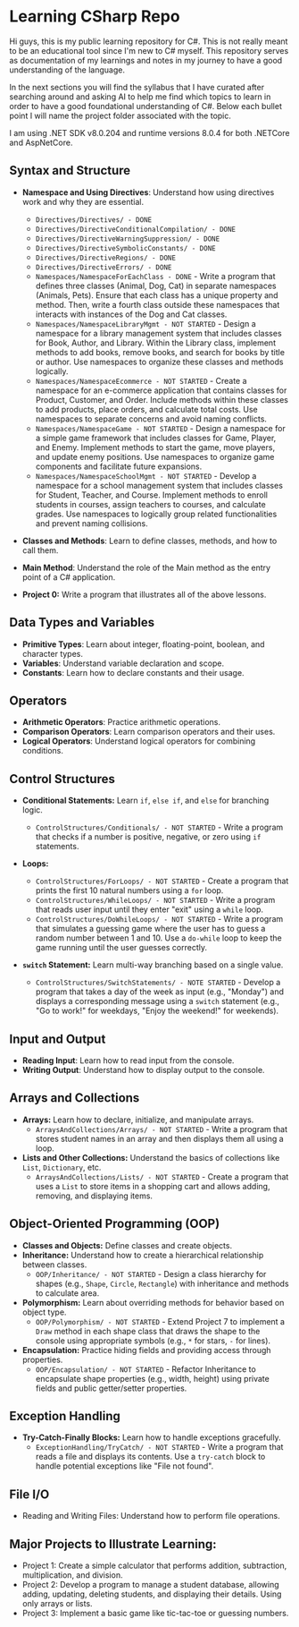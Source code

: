 # Learning CSharp Repo

Hi guys, this is my public learning repository for C#. This is not really meant to be an educational tool since I'm new to C# myself. This repository serves as documentation of my learnings and notes in my journey to have a good understanding of the language.

In the next sections you will find the syllabus that I have curated after searching around and asking AI to help me find which topics to learn in order to have a good foundational understanding of C#. Below each bullet point I will name the project folder associated with the topic.

I am using .NET SDK v8.0.204 and runtime versions 8.0.4 for both .NETCore and AspNetCore.

## Syntax and Structure

- **Namespace and Using Directives**: Understand how using directives work and why they are essential.
    - `Directives/Directives/ - DONE`
    - `Directives/DirectiveConditionalCompilation/ - DONE`
    - `Directives/DirectiveWarningSuppression/ - DONE`
    - `Directives/DirectiveSymbolicConstants/ - DONE`
    - `Directives/DirectiveRegions/ - DONE`
    - `Directives/DirectiveErrors/ - DONE`
    - `Namespaces/NamespaceForEachClass - DONE` - Write a program that defines three classes (Animal, Dog, Cat) in separate namespaces (Animals, Pets). Ensure that each class has a unique property and method. Then, write a fourth class outside these namespaces that interacts with instances of the Dog and Cat classes.
    - `Namespaces/NamespaceLibraryMgmt - NOT STARTED` - Design a namespace for a library management system that includes classes for Book, Author, and Library. Within the Library class, implement methods to add books, remove books, and search for books by title or author. Use namespaces to organize these classes and methods logically.
    - `Namespaces/NamespaceEcommerce - NOT STARTED` - Create a namespace for an e-commerce application that contains classes for Product, Customer, and Order. Include methods within these classes to add products, place orders, and calculate total costs. Use namespaces to separate concerns and avoid naming conflicts.
    - `Namespaces/NamespaceGame - NOT STARTED` - Design a namespace for a simple game framework that includes classes for Game, Player, and Enemy. Implement methods to start the game, move players, and update enemy positions. Use namespaces to organize game components and facilitate future expansions.
    - `Namespaces/NamespaceSchoolMgmt - NOT STARTED` - Develop a namespace for a school management system that includes classes for Student, Teacher, and Course. Implement methods to enroll students in courses, assign teachers to courses, and calculate grades. Use namespaces to logically group related functionalities and prevent naming collisions.

- **Classes and Methods**: Learn to define classes, methods, and how to call them.
- **Main Method**: Understand the role of the Main method as the entry point of a C# application.

- **Project 0:** Write a program that illustrates all of the above lessons.

## Data Types and Variables

- **Primitive Types**: Learn about integer, floating-point, boolean, and character types.
- **Variables**: Understand variable declaration and scope.
- **Constants**: Learn how to declare constants and their usage.

## Operators

- **Arithmetic Operators**: Practice arithmetic operations.
- **Comparison Operators**: Learn comparison operators and their uses.
- **Logical Operators**: Understand logical operators for combining conditions.

## Control Structures

- **Conditional Statements:** Learn `if`, `else if`, and `else` for branching logic.
    - `ControlStructures/Conditionals/ - NOT STARTED` - Write a program that checks if a number is positive, negative, or zero using `if` statements.
- **Loops:**
    - `ControlStructures/ForLoops/ - NOT STARTED` - Create a program that prints the first 10 natural numbers using a `for` loop.
    - `ControlStructures/WhileLoops/ - NOT STARTED` - Write a program that reads user input until they enter "exit" using a `while` loop.
    - `ControlStructures/DoWhileLoops/ - NOT STARTED` - Write a program that simulates a guessing game where the user has to guess a random number between 1 and 10. Use a `do-while` loop to keep the game running until the user guesses correctly.

- **`switch` Statement:** Learn multi-way branching based on a single value.
    - `ControlStructures/SwitchStatements/ - NOTE STARTED` - Develop a program that takes a day of the week as input (e.g., "Monday") and displays a corresponding message using a `switch` statement (e.g., "Go to work!" for weekdays, "Enjoy the weekend!" for weekends).

## Input and Output

- **Reading Input**: Learn how to read input from the console.
- **Writing Output**: Understand how to display output to the console.

## Arrays and Collections

- **Arrays:** Learn how to declare, initialize, and manipulate arrays.
    - `ArraysAndCollections/Arrays/ - NOT STARTED` - Write a program that stores student names in an array and then displays them all using a loop.
- **Lists and Other Collections:** Understand the basics of collections like `List`, `Dictionary`, etc.
    - `ArraysAndCollections/Lists/ - NOT STARTED` - Create a program that uses a `List` to store items in a shopping cart and allows adding, removing, and displaying items.

## Object-Oriented Programming (OOP)

- **Classes and Objects:** Define classes and create objects.
- **Inheritance:** Understand how to create a hierarchical relationship between classes.
    - `OOP/Inheritance/ - NOT STARTED` - Design a class hierarchy for shapes (e.g., `Shape`, `Circle`, `Rectangle`) with inheritance and methods to calculate area.
- **Polymorphism:** Learn about overriding methods for behavior based on object type.
    - `OOP/Polymorphism/ - NOT STARTED` - Extend Project 7 to implement a `Draw` method in each shape class that draws the shape to the console using appropriate symbols (e.g., `*` for stars, `-` for lines).
- **Encapsulation:** Practice hiding fields and providing access through properties.
    - `OOP/Encapsulation/ - NOT STARTED` - Refactor Inheritance to encapsulate shape properties (e.g., width, height) using private fields and public getter/setter properties.

## Exception Handling

- **Try-Catch-Finally Blocks:** Learn how to handle exceptions gracefully.
	- `ExceptionHandling/TryCatch/ - NOT STARTED` - Write a program that reads a file and displays its contents. Use a `try-catch` block to handle potential exceptions like "File not found".

## File I/O

- Reading and Writing Files: Understand how to perform file operations.

## Major Projects to Illustrate Learning:

- Project 1: Create a simple calculator that performs addition, subtraction, multiplication, and division.
- Project 2: Develop a program to manage a student database, allowing adding, updating, deleting students, and displaying their details. Using only arrays or lists.
- Project 3: Implement a basic game like tic-tac-toe or guessing numbers.
